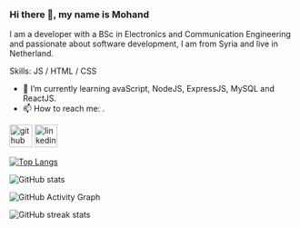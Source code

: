 ### Hi there 👋, my name is Mohand
I am a developer with a BSc in Electronics and Communication Engineering and passionate about software development, I am from Syria and live in Netherland.

Skills: JS / HTML / CSS

- 🌱 I’m currently learning avaScript, NodeJS, ExpressJS, MySQL and ReactJS. 
- 📫 How to reach me: . 


[<img src='https://cdn.jsdelivr.net/npm/simple-icons@3.0.1/icons/github.svg' alt='github' height='40'>](https://github.com/https://github.com/MohanadAlHasan)  [<img src='https://cdn.jsdelivr.net/npm/simple-icons@3.0.1/icons/linkedin.svg' alt='linkedin' height='40'>](https://www.linkedin.com/in/https://www.linkedin.com/in/mohanad-al-hasan-421202130//)  

[![Top Langs](https://github-readme-stats.vercel.app/api/top-langs/?username=https://github.com/MohanadAlHasan)](https://github.com/anuraghazra/github-readme-stats)

![GitHub stats](https://github-readme-stats.vercel.app/api?username=https://github.com/MohanadAlHasan&show_icons=true)  

![GitHub Activity Graph](https://activity-graph.herokuapp.com/graph?username=https://github.com/MohanadAlHasan)  

![GitHub streak stats](https://github-readme-streak-stats.herokuapp.com/?user=https://github.com/MohanadAlHasan)  

